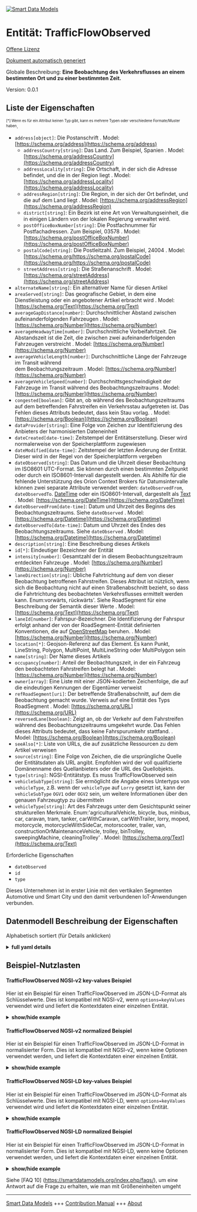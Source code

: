 <!-- 10-Header -->  
[![Smart Data Models](https://smartdatamodels.org/wp-content/uploads/2022/01/SmartDataModels_logo.png "Logo")](https://smartdatamodels.org)  
Entität: TrafficFlowObserved  
============================<!-- /10-Header -->  
<!-- 15-License -->  
[Offene Lizenz](https://github.com/smart-data-models//dataModel.Transportation/blob/master/TrafficFlowObserved/LICENSE.md)  
[Dokument automatisch generiert](https://docs.google.com/presentation/d/e/2PACX-1vTs-Ng5dIAwkg91oTTUdt8ua7woBXhPnwavZ0FxgR8BsAI_Ek3C5q97Nd94HS8KhP-r_quD4H0fgyt3/pub?start=false&loop=false&delayms=3000#slide=id.gb715ace035_0_60)  
<!-- /15-License -->  
<!-- 20-Description -->  
Globale Beschreibung: **Eine Beobachtung des Verkehrsflusses an einem bestimmten Ort und zu einer bestimmten Zeit.**  
Version: 0.0.1  
<!-- /20-Description -->  
<!-- 30-PropertiesList -->  

## Liste der Eigenschaften  

<sup><sub>[*] Wenn es für ein Attribut keinen Typ gibt, kann es mehrere Typen oder verschiedene Formate/Muster haben</sub></sup>.  
- `address[object]`: Die Postanschrift  . Model: [https://schema.org/address](https://schema.org/address)	- `addressCountry[string]`: Das Land. Zum Beispiel, Spanien  . Model: [https://schema.org/addressCountry](https://schema.org/addressCountry)  
	- `addressLocality[string]`: Die Ortschaft, in der sich die Adresse befindet, und die in der Region liegt  . Model: [https://schema.org/addressLocality](https://schema.org/addressLocality)  
	- `addressRegion[string]`: Die Region, in der sich der Ort befindet, und die auf dem Land liegt  . Model: [https://schema.org/addressRegion](https://schema.org/addressRegion)  
	- `district[string]`: Ein Bezirk ist eine Art von Verwaltungseinheit, die in einigen Ländern von der lokalen Regierung verwaltet wird.    
	- `postOfficeBoxNumber[string]`: Die Postfachnummer für Postfachadressen. Zum Beispiel, 03578  . Model: [https://schema.org/postOfficeBoxNumber](https://schema.org/postOfficeBoxNumber)  
	- `postalCode[string]`: Die Postleitzahl. Zum Beispiel, 24004  . Model: [https://schema.org/https://schema.org/postalCode](https://schema.org/https://schema.org/postalCode)  
	- `streetAddress[string]`: Die Straßenanschrift  . Model: [https://schema.org/streetAddress](https://schema.org/streetAddress)  
- `alternateName[string]`: Ein alternativer Name für diesen Artikel  - `areaServed[string]`: Das geografische Gebiet, in dem eine Dienstleistung oder ein angebotener Artikel erbracht wird  . Model: [https://schema.org/Text](https://schema.org/Text)- `averageGapDistance[number]`: Durchschnittlicher Abstand zwischen aufeinanderfolgenden Fahrzeugen  . Model: [https://schema.org/Number](https://schema.org/Number)- `averageHeadwayTime[number]`: Durchschnittliche Vorbeifahrtzeit. Die Abstandszeit ist die Zeit, die zwischen zwei aufeinanderfolgenden Fahrzeugen verstreicht  . Model: [https://schema.org/Number](https://schema.org/Number)- `averageVehicleLength[number]`: Durchschnittliche Länge der Fahrzeuge im Transit während  
    dem Beobachtungszeitraum  . Model: [https://schema.org/Number](https://schema.org/Number)- `averageVehicleSpeed[number]`: Durchschnittsgeschwindigkeit der Fahrzeuge im Transit während des Beobachtungszeitraums  . Model: [https://schema.org/Number](https://schema.org/Number)- `congested[boolean]`:  Gibt an, ob während des Beobachtungszeitraums auf dem betreffenden Fahrstreifen ein Verkehrsstau aufgetreten ist. Das Fehlen dieses Attributs bedeutet, dass kein Stau vorlag.  . Model: [https://schema.org/Boolean](https://schema.org/Boolean)- `dataProvider[string]`: Eine Folge von Zeichen zur Identifizierung des Anbieters der harmonisierten Dateneinheit  - `dateCreated[date-time]`: Zeitstempel der Entitätserstellung. Dieser wird normalerweise von der Speicherplattform zugewiesen  - `dateModified[date-time]`: Zeitstempel der letzten Änderung der Entität. Dieser wird in der Regel von der Speicherplattform vergeben  - `dateObserved[string]`: Das Datum und die Uhrzeit dieser Beobachtung im ISO8601 UTC-Format. Sie können durch einen bestimmten Zeitpunkt oder durch ein ISO8601-Intervall dargestellt werden. Als Abhilfe für die fehlende Unterstützung des Orion Context Brokers für Datumsintervalle können zwei separate Attribute verwendet werden: `dateObservedFrom`, `dateObservedTo`. [DateTime](https://schema.org/DateTime) oder ein ISO8601-Intervall, dargestellt als [Text](https://schema.org/Text)  . Model: [https://schema.org/DateTime](https://schema.org/DateTime)- `dateObservedFrom[date-time]`: Datum und Uhrzeit des Beginns des Beobachtungszeitraums. Siehe `dateObserved`  . Model: [https://schema.org/Datetime](https://schema.org/Datetime)- `dateObservedTo[date-time]`: Datum und Uhrzeit des Endes des Beobachtungszeitraums. Siehe `dateObserved`  . Model: [https://schema.org/Datetime](https://schema.org/Datetime)- `description[string]`: Eine Beschreibung dieses Artikels  - `id[*]`: Eindeutiger Bezeichner der Entität  - `intensity[number]`: Gesamtzahl der in diesem Beobachtungszeitraum entdeckten Fahrzeuge  . Model: [https://schema.org/Number](https://schema.org/Number)- `laneDirection[string]`: Übliche Fahrtrichtung auf dem von dieser Beobachtung betroffenen Fahrstreifen. Dieses Attribut ist nützlich, wenn sich die Beobachtung nicht auf einen Straßenabschnitt bezieht, so dass die Fahrtrichtung des beobachteten Verkehrsflusses ermittelt werden kann. Enum:vorwärts, rückwärts'. Siehe RoadSegment für eine Beschreibung der Semantik dieser Werte  . Model: [https://schema.org/Text](https://schema.org/Text)- `laneId[number]`: Fahrspur-Bezeichner. Die Identifizierung der Fahrspur erfolgt anhand der von der RoadSegment-Entität definierten Konventionen, die auf [OpenStreetMap](http://wiki.openstreetmap.org/wiki/Forward_%26_backward,_left_%26_right) beruhen.  . Model: [https://schema.org/Number](https://schema.org/Number)- `location[*]`: Geojson-Referenz auf das Element. Es kann Punkt, LineString, Polygon, MultiPoint, MultiLineString oder MultiPolygon sein  - `name[string]`: Der Name dieses Artikels  - `occupancy[number]`: Anteil der Beobachtungszeit, in der ein Fahrzeug den beobachteten Fahrstreifen belegt hat  . Model: [https://schema.org/Number](https://schema.org/Number)- `owner[array]`: Eine Liste mit einer JSON-kodierten Zeichenfolge, die auf die eindeutigen Kennungen der Eigentümer verweist  - `refRoadSegment[uri]`: Der betreffende Straßenabschnitt, auf dem die Beobachtung gemacht wurde. Verweis auf eine Entität des Typs RoadSegment  . Model: [https://schema.org/URL](https://schema.org/URL)- `reversedLane[boolean]`: Zeigt an, ob der Verkehr auf dem Fahrstreifen während des Beobachtungszeitraums umgekehrt wurde. Das Fehlen dieses Attributs bedeutet, dass keine Fahrspurumkehr stattfand.  . Model: [https://schema.org/Boolean](https://schema.org/Boolean)- `seeAlso[*]`: Liste von URLs, die auf zusätzliche Ressourcen zu dem Artikel verweisen  - `source[string]`: Eine Folge von Zeichen, die die ursprüngliche Quelle der Entitätsdaten als URL angibt. Empfohlen wird der voll qualifizierte Domänenname des Quellanbieters oder die URL des Quellobjekts.  - `type[string]`: NGSI-Entitätstyp. Es muss TrafficFlowObserved sein  - `vehicleSubType[string]`: Sie ermöglicht die Angabe eines Untertyps von `vehicleType`, z.B. wenn der `vehicleType` auf `Lorry` gesetzt ist, kann der `vehicleSubType` `OGV1` oder `OGV2` sein, um weitere Informationen über den genauen Fahrzeugtyp zu übermitteln  - `vehicleType[string]`: Art des Fahrzeugs unter dem Gesichtspunkt seiner strukturellen Merkmale. Enum:'agriculturalVehicle, bicycle, bus, minibus, car, caravan, tram, tanker, carWithCaravan, carWithTrailer, lorry, moped, motorcycle, motorcycleWithSideCar, motorscooter, trailer, van, constructionOrMaintenanceVehicle, trolley, binTrolley, sweepingMachine, cleaningTrolley'  . Model: [https://schema.org/Text](https://schema.org/Text)<!-- /30-PropertiesList -->  
<!-- 35-RequiredProperties -->  
Erforderliche Eigenschaften  
- `dateObserved`  - `id`  - `type`  <!-- /35-RequiredProperties -->  
<!-- 40-RequiredProperties -->  
Dieses Unternehmen ist in erster Linie mit den vertikalen Segmenten Automotive und Smart City und den damit verbundenen IoT-Anwendungen verbunden.  
<!-- /40-RequiredProperties -->  
<!-- 50-DataModelHeader -->  
## Datenmodell Beschreibung der Eigenschaften  
Alphabetisch sortiert (für Details anklicken)  
<!-- /50-DataModelHeader -->  
<!-- 60-ModelYaml -->  
<details><summary><strong>full yaml details</strong></summary>    
```yaml  
TrafficFlowObserved:    
  description: An observation of traffic flow conditions at a certain place and time.    
  properties:    
    address:    
      description: The mailing address    
      properties:    
        addressCountry:    
          description: 'The country. For example, Spain'    
          type: string    
          x-ngsi:    
            model: https://schema.org/addressCountry    
            type: Property    
        addressLocality:    
          description: 'The locality in which the street address is, and which is in the region'    
          type: string    
          x-ngsi:    
            model: https://schema.org/addressLocality    
            type: Property    
        addressRegion:    
          description: 'The region in which the locality is, and which is in the country'    
          type: string    
          x-ngsi:    
            model: https://schema.org/addressRegion    
            type: Property    
        district:    
          description: 'A district is a type of administrative division that, in some countries, is managed by the local government'    
          type: string    
          x-ngsi:    
            type: Property    
        postOfficeBoxNumber:    
          description: 'The post office box number for PO box addresses. For example, 03578'    
          type: string    
          x-ngsi:    
            model: https://schema.org/postOfficeBoxNumber    
            type: Property    
        postalCode:    
          description: 'The postal code. For example, 24004'    
          type: string    
          x-ngsi:    
            model: https://schema.org/https://schema.org/postalCode    
            type: Property    
        streetAddress:    
          description: The street address    
          type: string    
          x-ngsi:    
            model: https://schema.org/streetAddress    
            type: Property    
        streetNr:    
          description: Number identifying a specific property on a public street    
          type: string    
          x-ngsi:    
            type: Property    
      type: object    
      x-ngsi:    
        model: https://schema.org/address    
        type: Property    
    alternateName:    
      description: An alternative name for this item    
      type: string    
      x-ngsi:    
        type: Property    
    areaServed:    
      description: The geographic area where a service or offered item is provided    
      type: string    
      x-ngsi:    
        model: https://schema.org/Text    
        type: Property    
    averageGapDistance:    
      description: Average gap distance between consecutive vehicles    
      minimum: 0    
      type: number    
      x-ngsi:    
        model: https://schema.org/Number    
        type: Property    
        units: meter (m)    
    averageHeadwayTime:    
      description: Average headway time. Headway time is the time ellapsed between two consecutive vehicles    
      minimum: 0    
      type: number    
      x-ngsi:    
        model: https://schema.org/Number    
        type: Property    
        units: second (s)    
    averageVehicleLength:    
      description: |-    
        Average length of the vehicles transiting during    
            the observation period    
      minimum: 0    
      type: number    
      x-ngsi:    
        model: https://schema.org/Number    
        type: Property    
        units: meter (m)    
    averageVehicleSpeed:    
      description: Average speed of the vehicles transiting during the observation period    
      minimum: 0    
      type: number    
      x-ngsi:    
        model: https://schema.org/Number    
        type: Property    
        units: Kilometer per hour (Km/h)    
    congested:    
      description: ' Flags whether there was a traffic congestion during the observation period in the referred lane. The absence of this attribute means no traffic congestion'    
      type: boolean    
      x-ngsi:    
        model: https://schema.org/Boolean    
        type: Property    
    dataProvider:    
      description: A sequence of characters identifying the provider of the harmonised data entity    
      type: string    
      x-ngsi:    
        type: Property    
    dateCreated:    
      description: Entity creation timestamp. This will usually be allocated by the storage platform    
      format: date-time    
      type: string    
      x-ngsi:    
        type: Property    
    dateModified:    
      description: Timestamp of the last modification of the entity. This will usually be allocated by the storage platform    
      format: date-time    
      type: string    
      x-ngsi:    
        type: Property    
    dateObserved:    
      description: 'The date and time of this observation in ISO8601 UTC format. It can be represented by an specific time instant or by an ISO8601 interval. As a workaround for the lack of support of Orion Context Broker for datetime intervals, it can be used two separate attributes: `dateObservedFrom`, `dateObservedTo`. [DateTime](https://schema.org/DateTime) or an ISO8601 interval represented as [Text](https://schema.org/Text)'    
      type: string    
      x-ngsi:    
        model: https://schema.org/DateTime    
        type: Property    
    dateObservedFrom:    
      description: Observation period start date and time. See `dateObserved`    
      format: date-time    
      type: string    
      x-ngsi:    
        model: https://schema.org/Datetime    
        type: Property    
    dateObservedTo:    
      description: Observation period end date and time. See `dateObserved`    
      format: date-time    
      type: string    
      x-ngsi:    
        model: https://schema.org/Datetime    
        type: Property    
    description:    
      description: A description of this item    
      type: string    
      x-ngsi:    
        type: Property    
    id:    
      anyOf:    
        - description: Identifier format of any NGSI entity    
          maxLength: 256    
          minLength: 1    
          pattern: ^[\w\-\.\{\}\$\+\*\[\]`|~^@!,:\\]+$    
          type: string    
          x-ngsi:    
            type: Property    
        - description: Identifier format of any NGSI entity    
          format: uri    
          type: string    
          x-ngsi:    
            type: Property    
      description: Unique identifier of the entity    
      x-ngsi:    
        type: Property    
    intensity:    
      description: Total number of vehicles detected during this observation period    
      minimum: 0    
      type: number    
      x-ngsi:    
        model: https://schema.org/Number    
        type: Property    
    laneDirection:    
      description: 'Usual direction of travel in the lane referred by this observation. This attribute is useful when the observation is not referencing any road segment, allowing to know the direction of travel of the traffic flow observed. Enum:forward, backward''. See RoadSegment for a description of the semantics of these values'    
      enum:    
        - forward    
        - backward    
      type: string    
      x-ngsi:    
        model: https://schema.org/Text    
        type: Property    
    laneId:    
      description: 'Lane identifier. Lane identification is done using the conventions defined by RoadSegment entity which are based on [OpenStreetMap](http://wiki.openstreetmap.org/wiki/Forward_%26_backward,_left_%26_right)'    
      minimum: 1    
      type: number    
      x-ngsi:    
        model: https://schema.org/Number    
        type: Property    
    location:    
      description: 'Geojson reference to the item. It can be Point, LineString, Polygon, MultiPoint, MultiLineString or MultiPolygon'    
      oneOf:    
        - description: Geojson reference to the item. Point    
          properties:    
            bbox:    
              items:    
                type: number    
              minItems: 4    
              type: array    
            coordinates:    
              items:    
                type: number    
              minItems: 2    
              type: array    
            type:    
              enum:    
                - Point    
              type: string    
          required:    
            - type    
            - coordinates    
          title: GeoJSON Point    
          type: object    
          x-ngsi:    
            type: GeoProperty    
        - description: Geojson reference to the item. LineString    
          properties:    
            bbox:    
              items:    
                type: number    
              minItems: 4    
              type: array    
            coordinates:    
              items:    
                items:    
                  type: number    
                minItems: 2    
                type: array    
              minItems: 2    
              type: array    
            type:    
              enum:    
                - LineString    
              type: string    
          required:    
            - type    
            - coordinates    
          title: GeoJSON LineString    
          type: object    
          x-ngsi:    
            type: GeoProperty    
        - description: Geojson reference to the item. Polygon    
          properties:    
            bbox:    
              items:    
                type: number    
              minItems: 4    
              type: array    
            coordinates:    
              items:    
                items:    
                  items:    
                    type: number    
                  minItems: 2    
                  type: array    
                minItems: 4    
                type: array    
              type: array    
            type:    
              enum:    
                - Polygon    
              type: string    
          required:    
            - type    
            - coordinates    
          title: GeoJSON Polygon    
          type: object    
          x-ngsi:    
            type: GeoProperty    
        - description: Geojson reference to the item. MultiPoint    
          properties:    
            bbox:    
              items:    
                type: number    
              minItems: 4    
              type: array    
            coordinates:    
              items:    
                items:    
                  type: number    
                minItems: 2    
                type: array    
              type: array    
            type:    
              enum:    
                - MultiPoint    
              type: string    
          required:    
            - type    
            - coordinates    
          title: GeoJSON MultiPoint    
          type: object    
          x-ngsi:    
            type: GeoProperty    
        - description: Geojson reference to the item. MultiLineString    
          properties:    
            bbox:    
              items:    
                type: number    
              minItems: 4    
              type: array    
            coordinates:    
              items:    
                items:    
                  items:    
                    type: number    
                  minItems: 2    
                  type: array    
                minItems: 2    
                type: array    
              type: array    
            type:    
              enum:    
                - MultiLineString    
              type: string    
          required:    
            - type    
            - coordinates    
          title: GeoJSON MultiLineString    
          type: object    
          x-ngsi:    
            type: GeoProperty    
        - description: Geojson reference to the item. MultiLineString    
          properties:    
            bbox:    
              items:    
                type: number    
              minItems: 4    
              type: array    
            coordinates:    
              items:    
                items:    
                  items:    
                    items:    
                      type: number    
                    minItems: 2    
                    type: array    
                  minItems: 4    
                  type: array    
                type: array    
              type: array    
            type:    
              enum:    
                - MultiPolygon    
              type: string    
          required:    
            - type    
            - coordinates    
          title: GeoJSON MultiPolygon    
          type: object    
          x-ngsi:    
            type: GeoProperty    
      x-ngsi:    
        type: GeoProperty    
    name:    
      description: The name of this item    
      type: string    
      x-ngsi:    
        type: Property    
    occupancy:    
      description: Fraction of the observation time where a vehicle has been occupying the observed lane    
      maximum: 1    
      minimum: 0    
      type: number    
      x-ngsi:    
        model: https://schema.org/Number    
        type: Property    
    owner:    
      description: A List containing a JSON encoded sequence of characters referencing the unique Ids of the owner(s)    
      items:    
        anyOf:    
          - description: Identifier format of any NGSI entity    
            maxLength: 256    
            minLength: 1    
            pattern: ^[\w\-\.\{\}\$\+\*\[\]`|~^@!,:\\]+$    
            type: string    
            x-ngsi:    
              type: Property    
          - description: Identifier format of any NGSI entity    
            format: uri    
            type: string    
            x-ngsi:    
              type: Property    
        description: Unique identifier of the entity    
        x-ngsi:    
          type: Property    
      type: array    
      x-ngsi:    
        type: Property    
    refRoadSegment:    
      description: Concerned road segment on which the observation has been made. Reference to an entity of type RoadSegment    
      format: uri    
      type: string    
      x-ngsi:    
        model: https://schema.org/URL    
        type: Relationship    
    reversedLane:    
      description: Flags whether traffic in the lane was reversed during the observation period. The absence of this attribute means no lane reversion    
      type: boolean    
      x-ngsi:    
        model: https://schema.org/Boolean    
        type: Property    
    seeAlso:    
      description: list of uri pointing to additional resources about the item    
      oneOf:    
        - items:    
            format: uri    
            type: string    
          minItems: 1    
          type: array    
        - format: uri    
          type: string    
      x-ngsi:    
        type: Property    
    source:    
      description: 'A sequence of characters giving the original source of the entity data as a URL. Recommended to be the fully qualified domain name of the source provider, or the URL to the source object'    
      type: string    
      x-ngsi:    
        type: Property    
    type:    
      description: NGSI Entity type. It has to be TrafficFlowObserved    
      enum:    
        - TrafficFlowObserved    
      type: string    
      x-ngsi:    
        type: Property    
    vehicleSubType:    
      description: 'It allows to specify a sub type of `vehicleType`, eg if the `vehicleType` is set to `Lorry` the `vehicleSubType` may be `OGV1` or `OGV2` to convey more information about the exact type of vehicle'    
      type: string    
      x-ngsi:    
        type: Property    
    vehicleType:    
      description: 'Type of vehicle from the point of view of its structural characteristics. Enum:''agriculturalVehicle, bicycle, bus, minibus, car, caravan, tram, tanker, carWithCaravan, carWithTrailer, lorry, moped, motorcycle, motorcycleWithSideCar, motorscooter, trailer, van, constructionOrMaintenanceVehicle, trolley, binTrolley, sweepingMachine, cleaningTrolley'''    
      enum:    
        - agriculturalVehicle    
        - bicycle    
        - bus    
        - minibus    
        - car    
        - caravan    
        - tram    
        - tanker    
        - carWithCaravan    
        - carWithTrailer    
        - lorry    
        - moped    
        - motorcycle    
        - motorcycleWithSideCar    
        - motorscooter    
        - trailer    
        - van    
        - constructionOrMaintenanceVehicle    
        - trolley    
        - binTrolley    
        - sweepingMachine    
        - cleaningTrolley    
      type: string    
      x-ngsi:    
        model: https://schema.org/Text    
        type: Property    
  required:    
    - id    
    - type    
    - dateObserved    
  type: object    
  x-derived-from: ""    
  x-disclaimer: 'Redistribution and use in source and binary forms, with or without modification, are permitted  provided that the license conditions are met. Copyleft (c) 2022 Contributors to Smart Data Models Program'    
  x-license-url: https://github.com/smart-data-models/dataModel.Transportation/blob/master/TrafficFlowObserved/LICENSE.md    
  x-model-schema: https://smart-data-models.github.io/dataModel.Transportation/TrafficFlowObserved/schema.json    
  x-model-tags: ""    
  x-version: 0.0.1    
```  
</details>    
<!-- /60-ModelYaml -->  
<!-- 70-MiddleNotes -->  
<!-- /70-MiddleNotes -->  
<!-- 80-Examples -->  
## Beispiel-Nutzlasten  
#### TrafficFlowObserved NGSI-v2 key-values Beispiel  
Hier ist ein Beispiel für einen TrafficFlowObserved im JSON-LD-Format als Schlüsselwerte. Dies ist kompatibel mit NGSI-v2, wenn `options=keyValues` verwendet wird und liefert die Kontextdaten einer einzelnen Entität.  
<details><summary><strong>show/hide example</strong></summary>    
```json  
{  
  "id": "TrafficFlowObserved-Valladolid-osm-60821110",  
  "type": "TrafficFlowObserved",  
  "laneId": 1,  
  "address": {  
    "streetAddress": "Avenida de Salamanca",  
    "addressLocality": "Valladolid",  
    "addressCountry": "ES"  
  },  
  "location": {  
    "type": "LineString",  
    "coordinates": [  
      [-4.73735395519672, 41.6538181849672],  
      [-4.73414858659993, 41.6600594193478],  
      [-4.73447575302641, 41.659585195093]  
    ]  
  },  
  "dateObserved": "2016-12-07T11:10:00/2016-12-07T11:15:00",  
  "dateObservedFrom": "2016-12-07T11:10:00Z",  
  "dateObservedTo": "2016-12-07T11:15:00Z",  
  "averageHeadwayTime": 0.5,  
  "intensity": 197,  
  "occupancy": 0.76,  
  "averageVehicleSpeed": 52.6,  
  "averageVehicleLength": 9.87,  
  "reversedLane": false,  
  "laneDirection": "forward"  
}  
```  
</details>  
#### TrafficFlowObserved NGSI-v2 normalized Beispiel  
Hier ist ein Beispiel für einen TrafficFlowObserved im JSON-LD-Format in normalisierter Form. Dies ist kompatibel mit NGSI-v2, wenn keine Optionen verwendet werden, und liefert die Kontextdaten einer einzelnen Entität.  
<details><summary><strong>show/hide example</strong></summary>    
```json  
{  
  "id": "TrafficFlowObserved-Valladolid-osm-60821110",  
  "type": "TrafficFlowObserved",  
  "dateObserved": {  
    "value": "2016-12-07T11:10:00/2016-12-07T11:15:00"  
  },  
  "laneDirection": {  
    "value": "forward"  
  },  
  "dateObservedFrom": {  
    "type": "DateTime",  
    "value": "2016-12-07T11:10:00Z"  
  },  
  "averageVehicleLength": {  
    "value": 9.87  
  },  
  "averageHeadwayTime": {  
    "value": 0.5  
  },  
  "occupancy": {  
    "value": 0.76  
  },  
  "reversedLane": {  
    "value": false  
  },  
  "dateObservedTo": {  
    "type": "DateTime",  
    "value": "2016-12-07T11:15:00Z"  
  },  
  "intensity": {  
    "value": 197  
  },  
  "laneId": {  
    "value": 1  
  },  
  "location": {  
    "type": "geo:json",  
    "value": {  
      "type": "LineString",  
      "coordinates": [  
        [-4.73735395519672, 41.6538181849672],  
        [-4.73414858659993, 41.6600594193478],  
        [-4.73447575302641, 41.659585195093]  
      ]  
    }  
  },  
  "address": {  
    "type": "PostalAddress",  
    "value": {  
      "addressLocality": "Valladolid",  
      "addressCountry": "ES",  
      "streetAddress": "Avenida de Salamanca"  
    }  
  },  
  "averageVehicleSpeed": {  
    "value": 52.6  
  }  
}  
```  
</details>  
#### TrafficFlowObserved NGSI-LD key-values Beispiel  
Hier ist ein Beispiel für einen TrafficFlowObserved im JSON-LD-Format als Schlüsselwerte. Dies ist kompatibel mit NGSI-LD, wenn `options=keyValues` verwendet wird und liefert die Kontextdaten einer einzelnen Entität.  
<details><summary><strong>show/hide example</strong></summary>    
```json  
{  
  "id": "urn:ngsi-ld:TrafficFlowObserved:TrafficFlowObserved-Valladolid-osm-60821110",  
  "type": "TrafficFlowObserved",  
  "address": {  
    "addressCountry": "ES",  
    "addressLocality": "Valladolid",  
    "streetAddress": "Avenida de Salamanca",  
    "type": "PostalAddress"  
  },  
  "averageHeadwayTime": 0.5,  
  "averageVehicleLength": 9.87,  
  "averageVehicleSpeed": 52.6,  
  "dateObserved": "2016-12-07T11:10:00/2016-12-07T11:15:00",  
  "dateObservedFrom": "2016-12-07T11:10:00Z"  
  ,  
  "dateObservedTo":  "2016-12-07T11:15:00Z"  
  ,  
  "intensity": 197,  
  "laneDirection": "forward",  
  "laneId": 1,  
  "location": {  
    "coordinates": [  
      [  
        -4.73735395519672,  
        41.6538181849672  
      ],  
      [  
        -4.73414858659993,  
        41.6600594193478  
      ],  
      [  
        -4.73447575302641,  
        41.659585195093  
      ]  
    ],  
    "type": "LineString"  
  },  
  "occupancy": 0.76,  
  "reversedLane": false,  
  "@context": [  
    "https://raw.githubusercontent.com/smart-data-models/dataModel.Transportation/master/context.jsonld"  
  ]  
}  
```  
</details>  
#### TrafficFlowObserved NGSI-LD normalized Beispiel  
Hier ist ein Beispiel für einen TrafficFlowObserved im JSON-LD-Format in normalisierter Form. Dies ist kompatibel mit NGSI-LD, wenn keine Optionen verwendet werden, und liefert die Kontextdaten einer einzelnen Entität.  
<details><summary><strong>show/hide example</strong></summary>    
```json  
{  
  "id": "urn:ngsi-ld:TrafficFlowObserved:TrafficFlowObserved-Valladolid-osm-60821110",  
  "type": "TrafficFlowObserved",  
  "address": {  
    "type": "Property",  
    "value": {  
      "addressLocality": "Valladolid",  
      "addressCountry": "ES",  
      "streetAddress": "Avenida de Salamanca"  
    }  
  },  
  "averageHeadwayTime": {  
    "type": "Property",  
    "value": 0.5  
  },  
  "averageVehicleLength": {  
    "type": "Property",  
    "value": 9.87  
  },  
  "averageVehicleSpeed": {  
    "type": "Property",  
    "value": 52.6  
  },  
  "dateObserved": {  
    "type": "Property",  
    "value": {  
      "@type": "DateTime",  
      "@value": "2016-12-07T11:10:00"  
    }  
  },  
  "dateObservedFrom": {  
    "type": "Property",  
    "value": {  
      "@type": "DateTime",  
      "@value": "2016-12-07T11:10:00Z"  
    }  
  },  
  "dateObservedTo": {  
    "type": "Property",  
    "value": {  
      "@type": "DateTime",  
      "@value": "2016-12-07T11:15:00Z"  
    }  
  },  
  "intensity": {  
    "type": "Property",  
    "value": 197  
  },  
  "laneDirection": {  
    "type": "Property",  
    "value": "forward"  
  },  
  "laneId": {  
    "type": "Property",  
    "value": 1  
  },  
  "location": {  
    "type": "GeoProperty",  
    "value": {  
      "type": "LineString",  
      "coordinates": [  
        [  
          -4.73735395519672,  
          41.6538181849672  
        ],  
        [  
          -4.73414858659993,  
          41.6600594193478  
        ],  
        [  
          -4.73447575302641,  
          41.659585195093  
        ]  
      ]  
    }  
  },  
  "occupancy": {  
    "type": "Property",  
    "value": 0.76  
  },  
  "reversedLane": {  
    "type": "Property",  
    "value": false  
  },  
  "@context": [  
    "https://raw.githubusercontent.com/smart-data-models/dataModel.Transportation/master/context.jsonld"  
  ]  
}  
```  
</details><!-- /80-Examples -->  
<!-- 90-FooterNotes -->  
<!-- /90-FooterNotes -->  
<!-- 95-Units -->  
Siehe [FAQ 10] (https://smartdatamodels.org/index.php/faqs/), um eine Antwort auf die Frage zu erhalten, wie man mit Größeneinheiten umgeht  
<!-- /95-Units -->  
<!-- 97-LastFooter -->  
---  
[Smart Data Models](https://smartdatamodels.org) +++ [Contribution Manual](https://bit.ly/contribution_manual) +++ [About](https://bit.ly/Introduction_SDM)<!-- /97-LastFooter -->  
